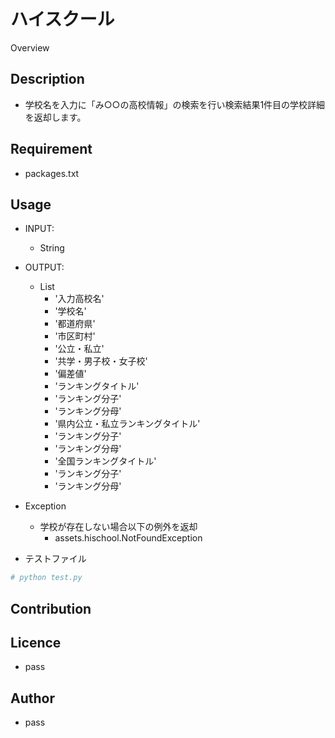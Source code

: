 ハイスクール
====

Overview

## Description
* 学校名を入力に「み○○の高校情報」の検索を行い検索結果1件目の学校詳細を返却します。

## Requirement

* packages.txt


## Usage

* INPUT:
    * String

* OUTPUT:
    * List
        * '入力高校名'
        * '学校名'
        * '都道府県'
        * '市区町村'
        * '公立・私立'
        * '共学・男子校・女子校'
        * '偏差値'
        * 'ランキングタイトル'
        * 'ランキング分子'
        * 'ランキング分母'
        * '県内公立・私立ランキングタイトル'
        * 'ランキング分子'
        * 'ランキング分母'
        * '全国ランキングタイトル'
        * 'ランキング分子'
        * 'ランキング分母'

* Exception
    * 学校が存在しない場合以下の例外を返却
        * assets.hischool.NotFoundException

* テストファイル

```bash
# python test.py
```

## Contribution

## Licence

* pass

## Author

* pass
